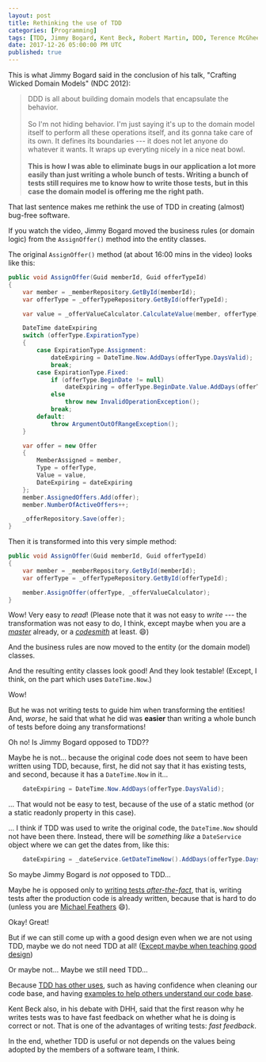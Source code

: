 ```yaml
---
layout: post
title: Rethinking the use of TDD
categories: [Programming]
tags: [TDD, Jimmy Bogard, Kent Beck, Robert Martin, DDD, Terence McGhee]
date: 2017-12-26 05:00:00 PM UTC
published: true
---
```


<!-- December 27, 2017 01:00:00 AM Philippine Time -->

This is what Jimmy Bogard said in the conclusion of his talk, "Crafting Wicked Domain Models" (NDC 2012):

> DDD is all about building domain models that encapsulate the behavior.
<br /><br />
> So I'm not hiding behavior. I'm just saying it's up to the domain model itself to perform all these operations itself, and its gonna take care of its own. It defines its boundaries --- it does not let anyone do whatever it wants. It wraps up everyting nicely in a nice neat bowl.
<br /><br />
> **This is how I was able to eliminate bugs in our application a lot more easily than just writing a whole bunch of tests. Writing a bunch of tests still requires me to know how to write those tests, but in this case the domain model is offering me the right path.**
	
That last sentence makes me rethink the use of TDD in creating (almost) bug-free software.


<!--more-->


If you watch the video, Jimmy Bogard moved the business rules (or domain logic) from the `AssignOffer()` method into the entity classes.

The original `AssignOffer()` method (at about 16:00 mins in the video) looks like this:

``` csharp
public void AssignOffer(Guid memberId, Guid offerTypeId)
{
    var member = _memberRepository.GetById(memberId);
    var offerType = _offerTypeRepository.GetById(offerTypeId);

    var value = _offerValueCalculator.CalculateValue(member, offerType);

    DateTime dateExpiring
    switch (offerType.ExpirationType)
    {
        case ExpirationType.Assignment:
            dateExpiring = DateTime.Now.AddDays(offerType.DaysValid);
            break;
        case ExpirationType.Fixed:
            if (offerType.BeginDate != null)
                dateExpiring = offerType.BeginDate.Value.AddDays(offerType.DaysValid);
            else
                throw new InvalidOperationException();
            break;
        default:
            throw ArgumentOutOfRangeException();
    }

    var offer = new Offer
    {
        MemberAssigned = member,
        Type = offerType,
        Value = value,
        DateExpiring = dateExpiring
    };
    member.AssignedOffers.Add(offer);
    member.NumberOfActiveOffers++;

    _offerRepository.Save(offer);
}
```

Then it is transformed into this very simple method:

``` csharp
public void AssignOffer(Guid memberId, Guid offerTypeId)
{
    var member = _memberRepository.GetById(memberId);
    var offerType = _offerTypeRepository.GetById(offerTypeId);

    member.AssignOffer(offerType, _offerValueCalculator);
}
```

Wow! Very easy to _read_! (Please note that it was not easy to _write_ --- the transformation was not easy to do, I think, except maybe when you are a [_master_](https://terencemcghee.com/Articles/Tech/2015/10/25/1D0C454A70AC3AEF01BB1BAAD94C8753.html#guru) already, or a [_codesmith_](https://terencemcghee.com/Articles/Tech/2015/10/25/1D0C454A70AC3AEF01BB1BAAD94C8753.html#codesmith) at least. :smile:)

And the business rules are now moved to the entity (or the domain model) classes.

And the resulting entity classes look good! And they look testable! (Except, I think, on the part which uses `DateTime.Now`.)

Wow!

But he was not writing tests to guide him when transforming the entities! And, _worse_, he said that what he did was **easier** than writing a whole bunch of tests before doing any transformations!

Oh no! Is Jimmy Bogard opposed to TDD??

Maybe he is not... because the original code does not seem to have been written using TDD, because, first, he did not say that it has existing tests, and second, because it has a `DateTime.Now` in it...


``` csharp
    dateExpiring = DateTime.Now.AddDays(offerType.DaysValid);
```

... That would not be easy to test, because of the use of a static method (or a static readonly property in this case).

... I think if TDD was used to write the original code, the `DateTime.Now` should not have been there. Instead, there will be _something like_ a `DateService` object where we can get the dates from, like this:

``` csharp
    dateExpiring = _dateService.GetDateTimeNow().AddDays(offerType.DaysValid);
```



So maybe Jimmy Bogard is _not_ opposed to TDD... 

Maybe he is opposed only to [writing tests _after-the-fact_](/quotes/expecting-professionalism-by-uncle-bob-martin/#testing-legacy-code), that is, writing tests after the production code is already written, because that is hard to do (unless you are [Michael Feathers]((https://www.bookdepository.com/Working-Effectively-with-Legacy-Code-Michael-Feathers/9780131177055)) :smile:).


Okay! Great!

But if we can still come up with a good design even when we are not using TDD, maybe we do not need TDD at all! ([Except maybe when teaching good design](/2017/12/19/tdd-and-teaching-design-without-a-teacher))

Or maybe not... Maybe we still need TDD...

Because [TDD has other uses](/quotes/expecting-professionalism-by-uncle-bob-martin/#advantages-of-tdd), such as having confidence when cleaning our code base, and having [examples to help others understand our code base](/quotes/the-craftsman-series/#8).

Kent Beck also, in his debate with DHH, said that the first reason why he writes tests was to have fast feedback on whether what he is doing is correct or not. That is one of the advantages of writing tests: _fast feedback_.

In the end, whether TDD is useful or not depends on the values being adopted by the members of a software team, I think.


<!-- 

Adding to that is what Dijstra said about tests:

> "Testing shows the presence, not the absence of bugs."

What if we instead focus on 






Which of course Uncle Bob Martin also talked about in his book, Clean Architecture... Let's try look what he said...


> Dijkstra once said: "Testing shows the presence, not the absence of bugs." In other words, a program can be proven incorrect by a test; but cannot be proven correct. Therefore all that tests can do, after sufficient testing effort, is allow us to deem a program to be correct enough for our purposes.
<br /><br />
> The implication is stunning. Software development is not a mathematical endeavor; even though it seems to manipulate mathematical constructs. Rather, software is like a Science. We show correctness by applying our best efforts, and failing, to prove incorrectness.

(Oh! He quoted Dijkstra... I did not remember that...)





Having tests might also give us false assurance....

In the end, I think what needs to be changed is how software developers think about bug-free software --- "are going to do something to fix this?" or "all software has bugs, its still okay if our software also contains bugs"


Because, with what I know about TDD, we will not be having that DateTime.Now... but his code has that in there and it still looks good.


The essense of things: kend beck said that the first reason why he writes tests is so that there is fast feedback on whether what he is doing is correct or not.
 -->
